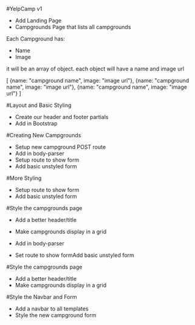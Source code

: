 #YelpCamp v1

* Add Landing Page
* Campgrounds Page that lists all campgrounds

Each Campground has:
* Name
* Image

it will be an array of object. each object will have a name and image url

[
    {name: "campground name", image: "image url"},
    {name: "campground name", image: "image url"},
    {name: "campground name", image: "image url"}
]

#Layout and Basic Styling
* Create our header and footer partials
* Add in Bootstrap

#Creating New Campgrounds

* Setup new campground POST route
* Add in body-parser
* Setup route to show form
* Add basic unstyled form


#More Styling
* Setup route to show form
* Add basic unstyled form

#Style the campgrounds page
* Add a better header/title
* Make campgrounds display in a grid


* Add in body-parser
* Set route to show formAdd basic unstyled form

#Style the campgrounds page
* Add a better header/title
* Make campgrounds display in a grid

#Style the Navbar and Form
* Add a navbar to all templates
* Style the new campground form
